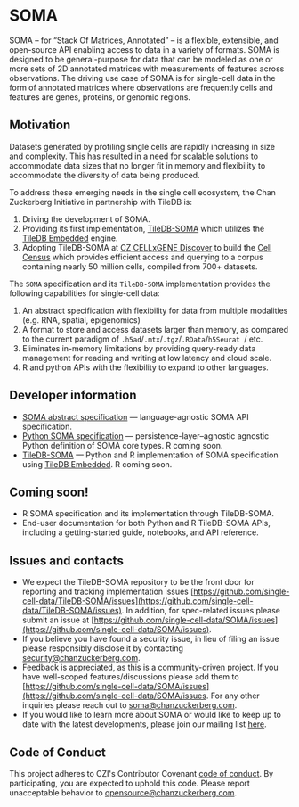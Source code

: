 # SOMA

SOMA – for “Stack Of Matrices, Annotated” – is a flexible, extensible, and open-source API enabling access to data in a variety of formats. SOMA is designed to be general-purpose for data that can be modeled as one or more sets of 2D annotated matrices with measurements of features across observations.
The driving use case of SOMA is for single-cell data in the form of annotated matrices where observations are frequently cells and features are genes, proteins, or genomic regions.



## Motivation

Datasets generated by profiling single cells are rapidly increasing in size and complexity. This has resulted in a need for scalable solutions to accommodate data sizes that no longer fit in memory and flexibility to accommodate the diversity of data being produced. 

To address these emerging needs in the single cell ecosystem, the Chan Zuckerberg Initiative in partnership with TileDB is:


1. Driving the development of SOMA.
2. Providing its first implementation, [TileDB-SOMA](https://github.com/single-cell-data/TileDB-SOMA) which utilizes the [TileDB Embedded](https://github.com/TileDB-Inc/TileDB) engine.
3. Adopting TileDB-SOMA at [CZ CELLxGENE Discover](https://cellxgene.cziscience.com/) to build the [Cell Census](https://github.com/chanzuckerberg/cell-census/) which provides efficient access and querying to a corpus containing nearly 50 million cells, compiled from 700+ datasets.

The `SOMA` specification and its `TileDB-SOMA` implementation provides the following capabilities for single-cell data:

1. An abstract specification with flexibility for data from multiple modalities (e.g. RNA, spatial, epigenomics)
1. A format to store and access datasets larger than memory, as compared to the current paradigm of `.h5ad`/`.mtx`/`.tgz`/`.RData`/`h5Seurat `/ etc.
1. Eliminates in-memory limitations by providing query-ready data management for reading and writing at low latency and cloud scale. 
1. R and python APIs with the flexibility to expand to other languages.


## Developer information

* [SOMA abstract specification](https://github.com/single-cell-data/SOMA/blob/main/abstract_specification.md) — language-agnostic SOMA API specification.
* [Python SOMA specification](https://github.com/single-cell-data/SOMA/tree/main/python-spec) — persistence-layer–agnostic agnostic Python definition of SOMA core types. R coming soon.
* [TileDB-SOMA](https://github.com/single-cell-data/TileDB-SOMA) — Python and R implementation of SOMA specification using [TileDB Embedded](https://github.com/TileDB-Inc/TileDB). R coming soon.

## Coming soon!

* R SOMA specification and its implementation through TileDB-SOMA.
* End-user documentation for both Python and R TileDB-SOMA APIs, including a getting-started guide, notebooks, and API reference.


 
## Issues and contacts

* We expect the TileDB-SOMA repository to be the front door for reporting and tracking implementation issues [https://github.com/single-cell-data/TileDB-SOMA/issues](https://github.com/single-cell-data/TileDB-SOMA/issues). In addition, for spec-related issues please submit an issue at [https://github.com/single-cell-data/SOMA/issues](https://github.com/single-cell-data/SOMA/issues). 
* If you believe you have found a security issue, in lieu of filing an issue please responsibly disclose it by contacting [security@chanzuckerberg.com](mailto:security@chanzuckerberg.com).
* Feedback is appreciated, as this is a community-driven project. If you have well-scoped features/discussions please add them to [https://github.com/single-cell-data/SOMA/issues](https://github.com/single-cell-data/SOMA/issues. For any other inquiries please reach out to [soma@chanzuckerberg.com](mailto:soma@chanzuckerberg.com).
* If you would like to learn more about SOMA or would like to keep up to date with the latest developments, please join our mailing list [here](https://bit.ly/soma-signup).


## Code of Conduct

This project adheres to CZI's Contributor Covenant [code of conduct](https://github.com/chanzuckerberg/.github/blob/master/CODE_OF_CONDUCT.md). By participating, you are expected to uphold this code. Please report unacceptable behavior to <opensource@chanzuckerberg.com>.

